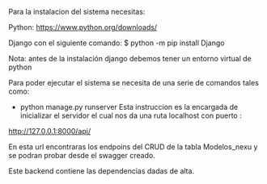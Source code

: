 Para la instalacion del sistema necesitas:

Python:
https://www.python.org/downloads/

Django con el siguiente comando:
$ python -m pip install Django

Nota: antes de la instalación django debemos tener un entorno virtual de python

Para poder ejecutar el sistema se necesita de una serie de comandos tales como:

- python manage.py runserver 
Esta instruccion es la encargada de inicializar el servidor el cual nos da una ruta localhost con puerto :

 http://127.0.0.1:8000/api/

 En esta url encontraras los endpoins del CRUD de la tabla Modelos_nexu y se podran probar desde el swagger creado.

 Este backend contiene las dependencias dadas de alta.
